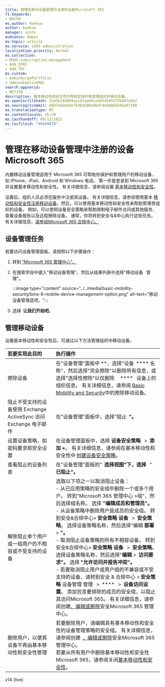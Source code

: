 ```yaml
---
title: 管理在移动设备管理中注册的设备Microsoft 365
f1.keywords:
- NOCSH
ms.author: kwekua
author: kwekua
manager: scotv
audience: Admin
ms.topic: article
ms.service: o365-administration
localization_priority: Normal
ms.collection:
- M365-subscription-management
- Adm_O365
- Adm_TOC
ms.custom:
- AdminSurgePortfolio
- admindeeplinkMAC
search.appverid:
- MET150
description: 基本移动性和安全性可帮助您保护和管理组织的移动设备。
ms.openlocfilehash: 3cb5b34d869ae16faa89ced45d54537fbb07a5e2
ms.sourcegitcommit: d08fe0282be75483608e96df4e6986d346e97180
ms.translationtype: MT
ms.contentlocale: zh-CN
ms.lasthandoff: 09/12/2021
ms.locfileid: "59169878"
---
```

# <a name="manage-devices-enrolled-in-mobile-device-management-in-microsoft-365"></a>管理在移动设备管理中注册的设备Microsoft 365

内置移动设备管理适用于 Microsoft 365 可帮助你保护和管理用户的移动设备，如 iPhone、iPad、Android 和 Windows 电话。 第一步是登录到 Microsoft 365并设置基本移动性和安全性。 有关详细信息，请参阅设置 [基本移动性和安全性](set-up.md)。

设置后，组织人员必须在服务中注册其设备。 有关详细信息，请参阅使用基本 [移动性和安全性注册移动设备](enroll-your-mobile-device.md)。然后，可以使用基本移动性和安全性来帮助管理贵组织的设备。 例如，可以使用设备安全策略来帮助限制电子邮件访问或其他服务、查看设备报告以及远程擦除设备。 通常，你将转到安全与&中心执行这些任务。 有关详细信息，[请参阅Microsoft 365 合规中心。](../../compliance/microsoft-365-compliance-center.md)

## <a name="device-management-tasks"></a>设备管理任务

若要访问设备管理面板，请按照以下步骤操作：

1. 转到 ["Microsoft 365 管理中心"。](../../admin/admin-overview/about-the-admin-center.md)

2. 在搜索字段中键入"移动设备管理"，然后从结果列表中选择"移动设备   管理"。

    :::image type="content" source="../../media/basic-mobility-security/bms-6-mobile-device-management-option.png" alt-text="移动设备管理选项。":::

3. 选择  **让我们开始吧**。

## <a name="manage-mobile-devices"></a>管理移动设备

设置基本移动性和安全性后，可通过以下方法管理组织中移动设备。

|**若要实现此目的**|**执行操作**|
|:----------------|:------------------------------------------------------------------------------|
|擦除设备 |在"设备管理"面板中 **，选择"设备  **** 名称"，然后选择"完全擦除"以删除所有信息，或选择"选择性擦除"以仅删除     ****   设备上的组织信息。 有关详细信息，请参阅 [Basic Mobility and Security](wipe-mobile-device.md)中的擦除移动设备。|
|阻止不受支持的设备使用 Exchange ActiveSync 访问 Exchange 电子邮件 |在"设备管理"面板中，选择"阻止  **"。** |
|设置设备策略，如密码要求和安全设置 |在设备管理面板中，选择 **设备安全策略**   >  **添加 +**。 有关详细信息，请参阅在基本移动性和安全性中 [创建设备安全策略](create-device-security-policies.md)。|
|查看阻止的设备列表  |在"设备管理"面板的"  **选择视图"下，选择**   "  **已阻止"。** |
|解除阻止单个用户或一组用户的不相容或不受支持的设备  |选取以下项之一以取消阻止设备：<br/>- 从已应用策略的安全组中删除一个或多个用户。 转到"Microsoft 365 管理中心 >组"，<a href="https://go.microsoft.com/fwlink/p/?linkid=2052855" target="_blank"></a>然后选择组名称。 选择 **"编辑成员和管理员"。**<br/>- 从设备策略中删除用户是成员的安全组。 转到安全&合规中心> **安全策略 设备**   >  **安全策略**。 选择设备策略名称，然后选择"编辑 **部署**  >  **"。**<br/>- 取消阻止设备策略的所有不相容设备。 转到安全&合规中心> **安全策略 设备**   >  **安全策略**。 选择设备策略名称，然后选择"**编辑**  >  **访问要求"。** 选择 **"允许访问并报告冲突"。**<br/>- 若要取消阻止用户或用户组的不兼容或不受支持的设备，请转到安全 & 合规中心 > **安全策略** 设备管理 管理   >  ****   >  **设备访问设置**。 添加包含要排除的成员的安全组，以阻止其访问Microsoft 365。 有关详细信息，请参阅创建[、编辑或删除](../../admin/email/create-edit-or-delete-a-security-group.md)安全Microsoft 365 管理中心。|
|删除用户，以便其设备不再由基本移动性和安全性管理 |若要删除用户，请编辑具有基本移动性和安全性的设备管理策略的安全组。 有关详细信息，请参阅创建  [、编辑或删除](../../admin/email/create-edit-or-delete-a-security-group.md)安全Microsoft 365 管理中心。<br/>若要从所有用户中删除基本移动性和安全性Microsoft 365，请参阅关闭[基本移动性和安全性](turn-off.md)。|

v14 (live) 